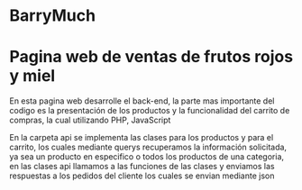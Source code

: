 # BarryMuch

# Pagina web de ventas de frutos rojos y miel
En esta pagina web desarrolle el back-end, la parte mas importante del codigo es la presentación
de los productos y la funcionalidad del carrito de compras, la cual utilizando PHP, JavaScript

En la carpeta api se implementa las clases para los productos y para el carrito, los cuales mediante
querys recuperamos la información solicitada, ya sea un producto en especifico o todos los productos
de una categoria, en las clases api llamamos a las funciones de las clases y enviamos las respuestas 
a los pedidos del cliente los cuales se envian mediante json 


